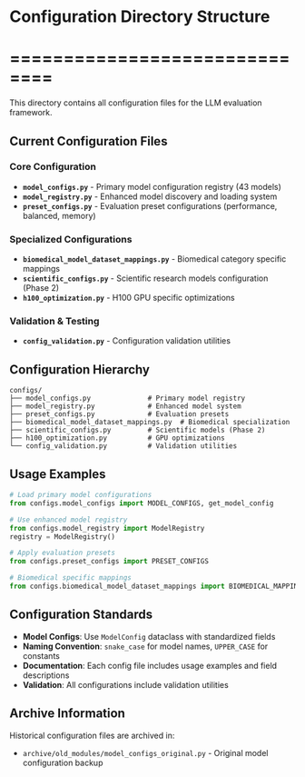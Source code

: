 # Configuration Directory Structure
# ==============================

This directory contains all configuration files for the LLM evaluation framework.

## Current Configuration Files

### **Core Configuration**
- **`model_configs.py`** - Primary model configuration registry (43 models)
- **`model_registry.py`** - Enhanced model discovery and loading system
- **`preset_configs.py`** - Evaluation preset configurations (performance, balanced, memory)

### **Specialized Configurations**
- **`biomedical_model_dataset_mappings.py`** - Biomedical category specific mappings
- **`scientific_configs.py`** - Scientific research models configuration (Phase 2)
- **`h100_optimization.py`** - H100 GPU specific optimizations

### **Validation & Testing**
- **`config_validation.py`** - Configuration validation utilities

## Configuration Hierarchy

```
configs/
├── model_configs.py              # Primary model registry
├── model_registry.py             # Enhanced model system
├── preset_configs.py             # Evaluation presets
├── biomedical_model_dataset_mappings.py  # Biomedical specialization
├── scientific_configs.py         # Scientific models (Phase 2)
├── h100_optimization.py          # GPU optimizations
└── config_validation.py          # Validation utilities
```

## Usage Examples

```python
# Load primary model configurations
from configs.model_configs import MODEL_CONFIGS, get_model_config

# Use enhanced model registry
from configs.model_registry import ModelRegistry
registry = ModelRegistry()

# Apply evaluation presets
from configs.preset_configs import PRESET_CONFIGS

# Biomedical specific mappings
from configs.biomedical_model_dataset_mappings import BIOMEDICAL_MAPPINGS
```

## Configuration Standards

- **Model Configs**: Use `ModelConfig` dataclass with standardized fields
- **Naming Convention**: `snake_case` for model names, `UPPER_CASE` for constants
- **Documentation**: Each config file includes usage examples and field descriptions
- **Validation**: All configurations include validation utilities

## Archive Information

Historical configuration files are archived in:
- `archive/old_modules/model_configs_original.py` - Original model configuration backup